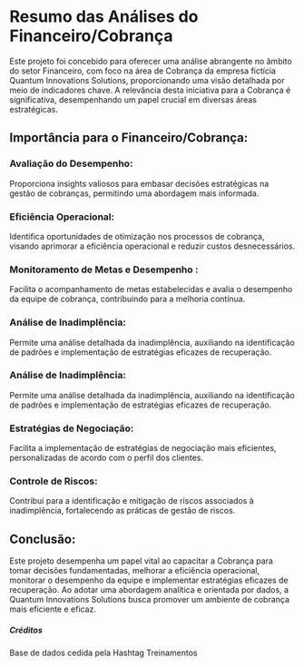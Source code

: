 # Resumo das Análises do Financeiro/Cobrança

Este projeto foi concebido para oferecer uma análise abrangente no âmbito do setor Financeiro, com foco na área de Cobrança da empresa fictícia Quantum Innovations Solutions, proporcionando uma visão detalhada por meio de indicadores chave. A relevância desta iniciativa para a Cobrança é significativa, desempenhando um papel crucial em diversas áreas estratégicas.  
## Importância para o Financeiro/Cobrança:

### Avaliação do Desempenho:
Proporciona insights valiosos para embasar decisões estratégicas na gestão de cobranças, permitindo uma abordagem mais informada. 

### Eficiência Operacional:
Identifica oportunidades de otimização nos processos de cobrança, visando aprimorar a eficiência operacional e reduzir custos desnecessários. 

### Monitoramento de Metas e Desempenho :
Facilita o acompanhamento de metas estabelecidas e avalia o desempenho da equipe de cobrança, contribuindo para a melhoria contínua. 

### Análise de Inadimplência:
Permite uma análise detalhada da inadimplência, auxiliando na identificação de padrões e implementação de estratégias eficazes de recuperação. 

### Análise de Inadimplência:
Permite uma análise detalhada da inadimplência, auxiliando na identificação de padrões e implementação de estratégias eficazes de recuperação. 

### Estratégias de Negociação:
Facilita a implementação de estratégias de negociação mais eficientes, personalizadas de acordo com o perfil dos clientes. 

### Controle de Riscos:
Contribui para a identificação e mitigação de riscos associados à inadimplência, fortalecendo as práticas de gestão de riscos.

## Conclusão:
Este projeto desempenha um papel vital ao capacitar a Cobrança para tomar decisões fundamentadas, melhorar a eficiência operacional, monitorar o desempenho da equipe e implementar estratégias eficazes de recuperação. Ao adotar uma abordagem analítica e orientada por dados, a Quantum Innovations Solutions busca promover um ambiente de cobrança mais eficiente e eficaz. 

##### Créditos
Base de dados cedida pela Hashtag Treinamentos
